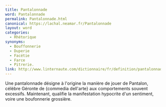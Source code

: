 ```yaml
---
title: Pantalonnade
word: Pantalonnade
permalink: Pantalonnade.html
canonical: https://lachal.neamar.fr/Pantalonnade
layout: word
categories:
  - Rhétorique
synonyms:
  - Bouffonnerie
  - Duperie
  - Facétie
  - Farce
  - Pitrerie.
link: http://www.linternaute.com/dictionnaire/fr/definition/pantalonnade/
---
```


Une pantalonnade désigne à l'origine la manière de jouer de Pantalon, célèbre Géronte de \{commedia dell'arte} aux comportements souvent excessifs. Maintenant, qualifie la manifestation hypocrite d'un sentiment, voire une boufonnerie grossière.

